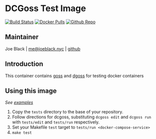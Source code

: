 # DCGoss Test Image
[![Build Status](https://travis-ci.org/joeblackwaslike/docker-dcgoss.svg?branch=master)](https://travis-ci.org/joeblackwaslike/docker-dcgoss) [![Docker Pulls](https://img.shields.io/docker/pulls/joeblackwaslike/dcgoss.svg)](https://hub.docker.com/r/joeblackwaslike/dcgoss/) [![Github Repo](https://img.shields.io/badge/contributions-welcome-brightgreen.svg?style=flat)](https://github.com/joeblackwaslike/docker-dcgoss)


## Maintainer
Joe Black | <me@joeblack.nyc> | [github](https://github.com/joeblackwaslike)


## Introduction
This container contains [goss](https://github.com/aelsabbahy/goss) and [dgoss](https://github.com/aelsabbahy/goss/tree/master/extras/dgoss) for testing docker containers


## Using this image
*See [examples](examples)*

1. Copy the `tests` directory to the base of your repository.
2. Follow directions for dcgoss, substituting `dcgoss edit` and `dcgoss run` with
   `tests/edit` and `tests/run` respectively.
3. Set your Makefile `test` target to `tests/run <docker-compose-service>`
4. `make test`
